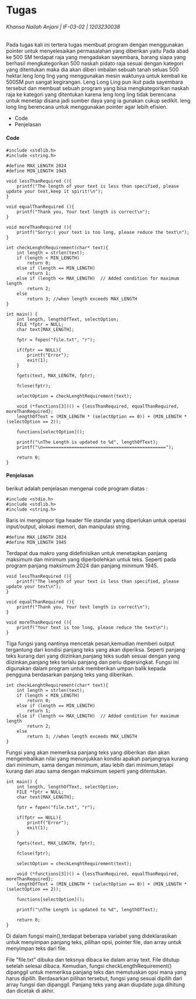 # Tugas
###### _Khansa Nailah Anjani | IF-03-02 | 1203230038_

Pada tugas kali ini tertera tugas membuat program dengan menggunakan pointer untuk menyelesaikan permasalahan yang diberikan yaitu Pada abad ke 500 SM terdapat raja yang mengadakan sayembara, barang siapa yang berhasil mengkategorikan 500 naskah pidato raja sesuai dengan kategori yang ditentukan maka dia akan diberi imbalan sebuah tanah seluas 500 hektar.leng long ling yang menggunakan mesin waktunya untuk kembali ke 500SM pun sangat kegirangan. Leng Long Ling pun ikut pada sayembara tersebut dan membuat sebuah program yang bisa mengkategorikan naskah raja ke kategori yang ditentukan karena leng long ling tidak berencana untuk menetap disana jadi sumber daya yang ia gunakan cukup sedikit. leng long ling berencana untuk menggunakan pointer agar lebih efisien.


- Code
- Penjelasan

#### Code

```#include <stdio.h>
#include <stdlib.h>
#include <string.h>

#define MAX_LENGTH 2024
#define MIN_LENGTH 1945

void lessThanRequired (){
    printf("The length of your text is less than specified, please update your text,keep it spirit!\n");
}

void equalThanRequired (){
    printf("Thank you, Your text length is correct\n");
}

void moreThanRequired (){
    printf("Sorry:( your text is too long, please reduce the text\n");
}

int checkLenghtRequirement(char* text){
    int length = strlen(text);
    if (length < MIN_LENGTH)
        return 0;
    else if (length == MIN_LENGTH)
        return 1;
    else if (length <= MAX_LENGTH)  // Added condition for maximum length
        return 2;
    else
        return 3; //when length exceeds MAX_LENGTH
}

int main() {
    int length, lengthOfText, selectOption;
    FILE *fptr = NULL;
    char text[MAX_LENGTH];

    fptr = fopen("file.txt", "r");

    if(fptr == NULL){
        printf("Error");
        exit(1);
    }

    fgets(text, MAX_LENGTH, fptr);

    fclose(fptr);

    selectOption = checkLenghtRequirement(text);

    void (*functions[3])() = {lessThanRequired, equalThanRequired, moreThanRequired};
    lengthOfText = (MIN_LENGTH * (selectOption == 0)) + (MIN_LENGTH * (selectOption == 2));

    functions[selectOption]();

    printf("\nThe Length is updated to %d", lengthOfText);
    printf("\n===============================================");

    return 0;
}
```

#### Penjelasan

berikut adalah penjelasan mengenai code program diatas :

```
#include <stdio.h>
#include <stdlib.h>
#include <string.h> 
```
Baris ini mengimpor tiga header file standar yang diperlukan untuk operasi input/output, alokasi memori, dan manipulasi string.

```
#define MAX_LENGTH 2024
#define MIN_LENGTH 1945
```
Terdapat dua makro yang didefinisikan untuk menetapkan panjang maksimum dan minimum yang diperbolehkan untuk teks. Seperti pada program panjang maksimum 2024 dan panjang minimum 1945.

```
void lessThanRequired (){
    printf("The length of your text is less than specified, please update your text\n");
}

void equalThanRequired (){
    printf("Thank you, Your text length is correct\n");
}

void moreThanRequired (){
    printf("Your text is too long, please reduce the text\n");
}
```
Tiga fungsi yang nantinya mencetak pesan,kemudian memberi output tergantung dari kondisi panjang teks yang akan diperiksa. Seperti panjang teks kurang dari yang diizinkan,panjang teks sudah sesuai dengan yang diizinkan,panjang teks terlalu panjang dan perlu dipersingkat. Fungsi ini digunakan dalam program untuk memberikan umpan balik kepada pengguna berdasarkan panjang teks yang diberikan.

```
int checkLenghtRequirement(char* text){
    int length = strlen(text);
    if (length < MIN_LENGTH)
        return 0;
    else if (length == MIN_LENGTH)
        return 1;
    else if (length <= MAX_LENGTH)  // Added condition for maximum length
        return 2;
    else
        return 3; //when length exceeds MAX_LENGTH
}
```
Fungsi yang akan memeriksa panjang teks yang diberikan dan akan mengembalikan nilai yang menunjukkan kondisi apakah panjangnya kurang dari minimum, sama dengan minimum, atau lebih dari minimum,tetapi kurang dari atau sama dengan maksimum seperti yang ditentukan.

```
int main() {
    int length, lengthOfText, selectOption;
    FILE *fptr = NULL;
    char text[MAX_LENGTH];

    fptr = fopen("file.txt", "r");

    if(fptr == NULL){
        printf("Error");
        exit(1);
    }

    fgets(text, MAX_LENGTH, fptr);

    fclose(fptr);

    selectOption = checkLenghtRequirement(text);

    void (*functions[3])() = {lessThanRequired, equalThanRequired, moreThanRequired};
    lengthOfText = (MIN_LENGTH * (selectOption == 0)) + (MIN_LENGTH * (selectOption == 2));

    functions[selectOption]();

    printf("\nThe Length is updated to %d", lengthOfText);

    return 0;
}
```
Di dalam fungsi main(),terdapat beberapa variabel yang dideklarasikan untuk menyimpan panjang teks, pilihan opsi, pointer file, dan array untuk menyimpan teks dari file.

File "file.txt" dibuka dan teksnya dibaca ke dalam array text. File ditutup setelah selesai dibaca. 
Kemudian, fungsi checkLengthRequirement() dipanggil untuk memeriksa panjang teks dan memutuskan opsi mana yang harus dipilih. Berdasarkan pilihan tersebut, fungsi yang sesuai dipilih dari array fungsi dan dipanggil. Panjang teks yang akan diupdate juga dihitung dan dicetak di akhir.

[//]: # (These are reference links used in the body of this note and get stripped out when the markdown processor does its job. There is no need to format nicely because it shouldn't be seen. Thanks SO - http://stackoverflow.com/questions/4823468/store-comments-in-markdown-syntax)

   [dill]: <https://github.com/joemccann/dillinger>
   [git-repo-url]: <https://github.com/joemccann/dillinger.git>
   [john gruber]: <http://daringfireball.net>
   [df1]: <http://daringfireball.net/projects/markdown/>
   [markdown-it]: <https://github.com/markdown-it/markdown-it>
   [Ace Editor]: <http://ace.ajax.org>
   [node.js]: <http://nodejs.org>
   [Twitter Bootstrap]: <http://twitter.github.com/bootstrap/>
   [jQuery]: <http://jquery.com>
   [@tjholowaychuk]: <http://twitter.com/tjholowaychuk>
   [express]: <http://expressjs.com>
   [AngularJS]: <http://angularjs.org>
   [Gulp]: <http://gulpjs.com>

   [PlDb]: <https://github.com/joemccann/dillinger/tree/master/plugins/dropbox/README.md>
   [PlGh]: <https://github.com/joemccann/dillinger/tree/master/plugins/github/README.md>
   [PlGd]: <https://github.com/joemccann/dillinger/tree/master/plugins/googledrive/README.md>
   [PlOd]: <https://github.com/joemccann/dillinger/tree/master/plugins/onedrive/README.md>
   [PlMe]: <https://github.com/joemccann/dillinger/tree/master/plugins/medium/README.md>
   [PlGa]: <https://github.com/RahulHP/dillinger/blob/master/plugins/googleanalytics/README.md>
